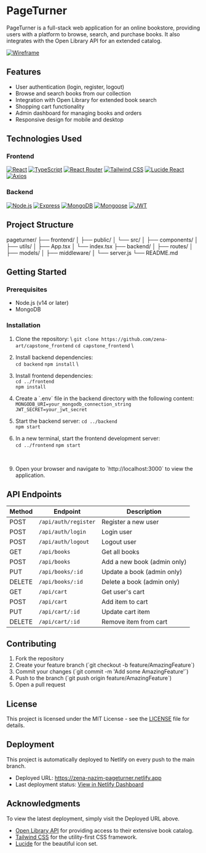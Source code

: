 # PageTurner

PageTurner is a full-stack web application for an online bookstore, providing users with a platform to browse, search, and purchase books. It also integrates with the Open Library API for an extended catalog.

[![Wireframe](images/logo.png)](https://your-project-homepage.com)

## Features

- User authentication (login, register, logout)
- Browse and search books from our collection
- Integration with Open Library for extended book search
- Shopping cart functionality
- Admin dashboard for managing books and orders
- Responsive design for mobile and desktop

## Technologies Used

### Frontend

<!-- MARKDOWN LINKS & IMAGES -->
[React.js]: https://img.shields.io/badge/React-20232A?style=for-the-badge&logo=react&logoColor=61DAFB
[React-url]: https://reactjs.org/
[TypeScript]: https://img.shields.io/badge/TypeScript-007ACC?style=for-the-badge&logo=typescript&logoColor=white
[TypeScript-url]: https://www.typescriptlang.org/
[React Router]: https://img.shields.io/badge/React_Router-CA4245?style=for-the-badge&logo=react-router&logoColor=white
[React Router-url]: https://reactrouter.com/
[Tailwind CSS]: https://img.shields.io/badge/Tailwind_CSS-38B2AC?style=for-the-badge&logo=tailwind-css&logoColor=white
[Tailwind-url]: https://tailwindcss.com/
[Lucide React]: https://img.shields.io/badge/Lucide_React-5E5E5E?style=for-the-badge&logo=lucide&logoColor=white
[Lucide-url]: https://lucide.dev/
[Axios]: https://img.shields.io/badge/Axios-671DDF?style=for-the-badge&logo=axios&logoColor=white
[Axios-url]: https://axios-http.com/
<!-- PROJECT SHIELDS -->
[![React][React.js]][React-url]
[![TypeScript][TypeScript]][TypeScript-url]
[![React Router][React Router]][React Router-url]
[![Tailwind CSS][Tailwind CSS]][Tailwind-url]
[![Lucide React][Lucide React]][Lucide-url]
[![Axios][Axios]][Axios-url]



### Backend
<!-- Backend Technologies -->
[![Node.js][Node.js]][Node-url]
[![Express][Express.js]][Express-url]
[![MongoDB][MongoDB]][MongoDB-url]
[![Mongoose][Mongoose.js]][Mongoose-url]
[![JWT][JWT]][JWT-url]

<!-- MARKDOWN LINKS & IMAGES -->
[Node.js]: https://img.shields.io/badge/Node.js-43853D?style=for-the-badge&logo=node.js&logoColor=white
[Node-url]: https://nodejs.org/
[Express.js]: https://img.shields.io/badge/Express.js-404D59?style=for-the-badge
[Express-url]: https://expressjs.com/
[MongoDB]: https://img.shields.io/badge/MongoDB-4EA94B?style=for-the-badge&logo=mongodb&logoColor=white
[MongoDB-url]: https://www.mongodb.com/
[Mongoose.js]: https://img.shields.io/badge/Mongoose-880000?style=for-the-badge&logo=mongoose&logoColor=white
[Mongoose-url]: https://mongoosejs.com/
[JWT]: https://img.shields.io/badge/JWT-000000?style=for-the-badge&logo=JSON%20web%20tokens&logoColor=white
[JWT-url]: https://jwt.io/

## Project Structure
pageturner/
├── frontend/
│   ├── public/
│   └── src/
│       ├── components/
│       ├── utils/
│       ├── App.tsx
│       └── index.tsx
├── backend/
│   ├── routes/
│   ├── models/
│   ├── middleware/
│   └── server.js
└── README.md


## Getting Started

### Prerequisites
- Node.js (v14 or later)
- MongoDB

### Installation

1. Clone the repository:
   \\
   ```git clone https://github.com/zena-art/capstone_frontend```
   ```cd capstone_frontend```
   \\

2. Install backend dependencies:
   \
   ```cd backend```
   ```npm install```
   \

3. Install frontend dependencies:
   <br>
   ```cd ../frontend```
   <br>
   ```npm install```
   <br>

5. Create a \`.env\` file in the backend directory with the following content:
   <br>
   ```MONGODB_URI=your_mongodb_connection_string```
   ```JWT_SECRET=your_jwt_secret```
   <br>

6. Start the backend server:
   ```cd ../backend```
   <br>
   ```npm start```
   <br>

8. In a new terminal, start the frontend development server:
   <br>
   ```cd ../frontend```
   ```npm start```
 <br>

9. Open your browser and navigate to \`http://localhost:3000\` to view the application.

## API Endpoints

| Method | Endpoint | Description |
|--------|----------|-------------|
| POST   | `/api/auth/register` | Register a new user |
| POST   | `/api/auth/login`    | Login user |
| POST   | `/api/auth/logout`   | Logout user |
| GET    | `/api/books`         | Get all books |
| POST   | `/api/books`         | Add a new book (admin only) |
| PUT    | `/api/books/:id`     | Update a book (admin only) |
| DELETE | `/api/books/:id`     | Delete a book (admin only) |
| GET    | `/api/cart`          | Get user's cart |
| POST   | `/api/cart`          | Add item to cart |
| PUT    | `/api/cart/:id`      | Update cart item |
| DELETE | `/api/cart/:id`      | Remove item from cart |
## Contributing

1. Fork the repository
2. Create your feature branch (\`git checkout -b feature/AmazingFeature\`)
3. Commit your changes (\`git commit -m 'Add some AmazingFeature'\`)
4. Push to the branch (\`git push origin feature/AmazingFeature\`)
5. Open a pull request

## License

This project is licensed under the MIT License - see the [LICENSE](LICENSE) file for details.



## Deployment

This project is automatically deployed to Netlify on every push to the main branch.

- Deployed URL: https://zena-nazim-pageturner.netlify.app
- Last deployment status: [View in Netlify Dashboard](https://zena-nazim-pageturner.netlify.app/)
## Acknowledgments



To view the latest deployment, simply visit the Deployed URL above.

- [Open Library API](https://openlibrary.org/developers/api) for providing access to their extensive book catalog.
- [Tailwind CSS](https://tailwindcss.com/) for the utility-first CSS framework.
- [Lucide](https://lucide.dev/) for the beautiful icon set.
